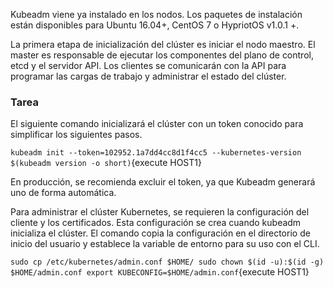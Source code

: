 Kubeadm viene ya instalado en los nodos. Los paquetes de instalación están disponibles para Ubuntu 16.04+, CentOS 7 o HypriotOS v1.0.1 +.

La primera etapa de inicialización del clúster es iniciar el nodo maestro. El master es responsable de ejecutar los componentes del plano de control, etcd y el servidor API. Los clientes se comunicarán con la API para programar las cargas de trabajo y administrar el estado del clúster.

### Tarea

El siguiente comando inicializará el clúster con un token conocido para simplificar los siguientes pasos.

`kubeadm init --token=102952.1a7dd4cc8d1f4cc5 --kubernetes-version $(kubeadm version -o short)`{execute HOST1}

En producción, se recomienda excluir el token, ya que Kubeadm generará uno de forma automática.

Para administrar el clúster Kubernetes, se requieren la configuración del cliente y los certificados. Esta configuración se crea cuando kubeadm inicializa el clúster. El comando copia la configuración en el directorio de inicio del usuario y establece la variable de entorno para su uso con el CLI.

`sudo cp /etc/kubernetes/admin.conf $HOME/
 sudo chown $(id -u):$(id -g) $HOME/admin.conf
 export KUBECONFIG=$HOME/admin.conf`{execute HOST1}